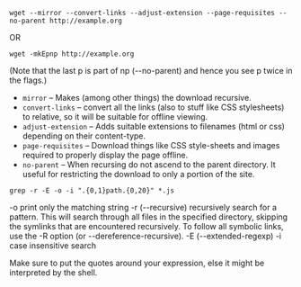 ```
wget --mirror --convert-links --adjust-extension --page-requisites --no-parent http://example.org
```
OR
```
wget -mkEpnp http://example.org
```
(Note that the last p is part of np (--no-parent) and hence you see p twice in the flags.)



- `mirror` – Makes (among other things) the download recursive.
- `convert-links` – convert all the links (also to stuff like CSS stylesheets) to relative, so it will be suitable for offline viewing.
- `adjust-extension` – Adds suitable extensions to filenames (html or css) depending on their content-type.
- `page-requisites` – Download things like CSS style-sheets and images required to properly display the page offline.
- `no-parent` – When recursing do not ascend to the parent directory. It useful for restricting the download to only a portion of the site.


```grep -r -E -o -i ".{0,1}path.{0,20}" *.js```

-o print only the matching string
-r (--recursive) recursively search for a pattern. This will search through all files in the specified directory, skipping the symlinks that are encountered recursively. To follow all symbolic links, use the -R option (or --dereference-recursive).
-E (--extended-regexp)
-i case insensitive search

Make sure to put the quotes around your expression, else it might be interpreted by the shell.
